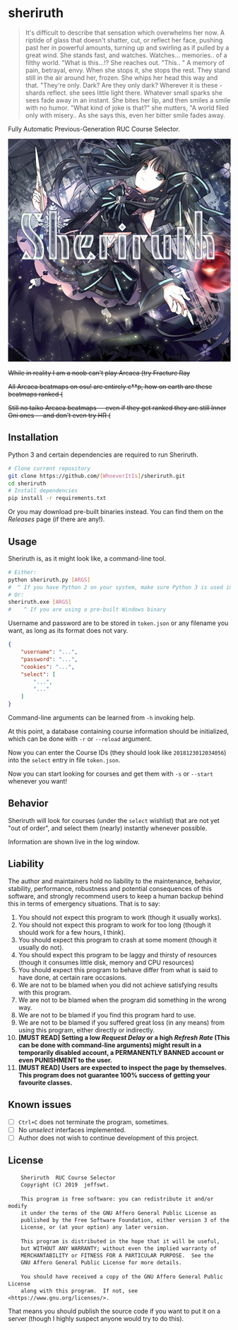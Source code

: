 
# sheriruth

> It's difficult to describe that sensation which overwhelms her now. A riptide of glass that doesn't shatter, cut, or reflect her face, pushing past her in powerful amounts, turning up and swirling as if pulled by a great wind. She stands fast, and watches. Watches... memories.. of a filthy world. "What is this...!? She reaches out. "This.. " A memory of pain, betrayal, envy. When she stops it, she stops the rest. They stand still in the air around her, frozen. She whips her head this way and that. "They're only. Dark? Are they only dark? Wherever it is these -shards reflect. she sees little light there. Whatever small sparks she sees fade away in an instant. She bites her lip, and then smiles a smile with no humor. "What kind of joke is that?" she mutters, "A world filed only with misery.. As she says this, even her bitter smile fades away.

Fully Automatic Previous-Generation RUC Course Selector.

![Grimoire of Darkness](./assets/cover.jpg)

<del>While in reality I am a noob can't play Arcaea (try Fracture Ray</del>

<del>All Arcaea beatmaps on osu! are entirely c**p, how on earth are these beatmaps ranked (</del>

<del>Still no taiko Arcaea beatmaps -- even if they get ranked they are still Inner Oni ones -- and don't even try HR (</del>

## Installation

Python 3 and certain dependencies are required to run Sheriruth.

```bash
# Clone current repository
git clone https://github.com/[WhoeverItIs]/sheriruth.git
cd sheriruth
# Install dependencies
pip install -r requirements.txt
```

Or you may download pre-built binaries instead. You can find them on the *Releases* page (if there are any!).

## Usage

Sheriruth is, as it might look like, a command-line tool.

```bash
# Either:
python sheriruth.py [ARGS]
#  ^ If you have Python 2 on your system, make sure Python 3 is used in this case
# Or:
sheriruth.exe [ARGS]
#    ^ If you are using a pre-built Windows binary
```

Username and password are to be stored in `token.json` or any filename you want, as long as its format does not vary.

```json
{
    "username": "...",
    "password": "...",
    "cookies": "...",
    "select": [
    	"...",
    	"..."
    ]
}
```

Command-line arguments can be learned from `-h` invoking help.

At this point, a database containing course information should be initialized, which can be done with `-r` or `--reload` argument.

Now you can enter the Course IDs (they should look like `2018123012034056`) into the `select` entry in file `token.json`.

Now you can start looking for courses and get them with `-s` or `--start` whenever you want!

## Behavior

Sheriruth will look for courses (under the `select` wishlist) that are not yet "out of order", and select them (nearly) instantly whenever possible.

Information are shown live in the log window.

## Liability

The author and maintainers hold no liability to the maintenance, behavior, stability, performance, robustness and potential consequences of this software, and strongly recommend users to keep a human backup behind this in terms of emergency situations. That is to say:

1. You should not expect this program to work (though it usually works).
2. You should not expect this program to work for too long (though it should work for a few hours, I think).
3. You should expect this program to crash at some moment (though it usually do not).
4. You should expect this program to be laggy and thirsty of resources (though it consumes little disk, memory and CPU resources)
5. You should expect this program to behave differ from what is said to have done, at certain rare occasions.
6. We are not to be blamed when you did not achieve satisfying results with this program.
7. We are not to be blamed when the program did something in the wrong way.
8. We are not to be blamed if you find this program hard to use.
9. We are not to be blamed if you suffered great loss (in any means) from using this program, either directly or indirectly.
10. **[MUST READ] Setting a low *Request Delay* or a high *Refresh Rate* (This can be done with command-line arguments) might result in a temporarily disabled account, a PERMANENTLY BANNED account or even PUNISHMENT to the user.**
11. **[MUST READ] Users are expected to inspect the page by themselves. This program does not guarantee 100% success of getting your favourite classes.**

## Known issues

* [ ] `Ctrl+C` does not terminate the program, sometimes.
* [ ] No *unselect* interfaces implemented.
* [ ] Author does not wish to continue development of this project.

## License

```
    Sheriruth  RUC Course Selector
    Copyright (C) 2019  jeffswt.

    This program is free software: you can redistribute it and/or modify
    it under the terms of the GNU Affero General Public License as
    published by the Free Software Foundation, either version 3 of the
    License, or (at your option) any later version.

    This program is distributed in the hope that it will be useful,
    but WITHOUT ANY WARRANTY; without even the implied warranty of
    MERCHANTABILITY or FITNESS FOR A PARTICULAR PURPOSE.  See the
    GNU Affero General Public License for more details.

    You should have received a copy of the GNU Affero General Public License
    along with this program.  If not, see <https://www.gnu.org/licenses/>.
```

That means you should publish the source code if you want to put it on a server (though I highly suspect anyone would try to do this).